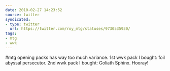 ```yaml
---
date: 2010-02-27 14:23:52
source: twitter
syndicated:
- type: twitter
  url: https://twitter.com/roy_mtg/statuses/9730535930/
tags:
- mtg
- wwk
---
```


#mtg opening packs has way too much variance. 1st wwk pack I bought: foil abyssal persecutor. 2nd wwk pack I bought: Goliath Sphinx. Hooray!